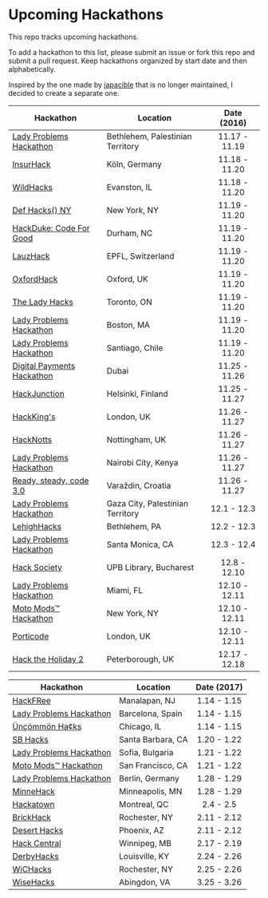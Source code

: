 Upcoming Hackathons
===================

This repo tracks upcoming hackathons.

To add a hackathon to this list, please submit an issue or fork this repo and submit a pull request. Keep hackathons organized by start date and then alphabetically.

Inspired by the one made by [japacible](https://github.com/japacible/Hackathon-Calendar) that is no longer maintained, I decided to create a separate one.

| Hackathon                                                | Location        | Date (2016)            |
| -------------------------------------------------------------- |-------------  | :---------------------:|
| [Lady Problems Hackathon](https://www.eventbrite.com/e/lady-problems-hackathon-bethlehem-tickets-27597963251) | Bethlehem, Palestinian Territory | 11.17 - 11.19 |
| [InsurHack](https://www.zurich.de/de-de/insurhack) | Köln, Germany | 11.18 - 11.20 |
| [WildHacks](http://wildhacks.org/) | Evanston, IL | 11.18 - 11.20 |
| [Def Hacks() NY](http://defhacks.xyz/ny.html) | New York, NY | 11.19 - 11.20 |
| [HackDuke: Code For Good](https://www.hackduke.org/) | Durham, NC | 11.19 - 11.20 |
| [LauzHack](http://lauzhack.com/) | EPFL, Switzerland | 11.19 - 11.20 |
| [OxfordHack](http://www.oxfordhack.com/) | Oxford, UK | 11.19 - 11.20 |
| [The Lady Hacks](http://theladyhacks.com/) | Toronto, ON | 11.19 - 11.20 |
| [Lady Problems Hackathon](https://www.eventbrite.com/e/lady-problems-hackathon-boston-tickets-27716935099) | Boston, MA | 11.19 - 11.20 |
| [Lady Problems Hackathon](https://www.eventbrite.com/e/lady-problems-hackathon-santiago-tickets-27564319622) | Santiago, Chile | 11.19 - 11.20 |
| [Digital Payments Hackathon](http://visahackathon.wpengine.com/) | Dubai | 11.25 - 11.26 |
| [HackJunction](https://hackjunction.com/) | Helsinki, Finland | 11.25 - 11.27 |
| [HackKing's](http://hackkings.org/) | London, UK | 11.26 - 11.27 |
| [HackNotts](http://2016.hacknotts.com/) | Nottingham, UK | 11.26 - 11.27 |
| [Lady Problems Hackathon](https://www.eventbrite.com/e/lady-problems-hackathon-nairobi-tickets-28517723278) | Nairobi City, Kenya | 11.26 - 11.27 |
| [Ready, steady, code 3.0](http://rsc.hr/) | Varaždin, Croatia | 11.26 - 11.27 |
| [Lady Problems Hackathon](https://www.eventbrite.com/e/lady-problems-hackathon-gaza-tickets-27564424937) | Gaza City, Palestinian Territory | 12.1 - 12.3 |
| [LehighHacks](http://www.lehighhacks.com/) | Bethlehem, PA | 12.2 - 12.3 |
| [Lady Problems Hackathon](https://www.eventbrite.com/e/lady-problems-hackathon-los-angeles-tickets-27717487752) | Santa Monica, CA | 12.3 - 12.4 |
| [Hack Society](http://hacksociety.it/) | UPB Library, Bucharest | 12.8 - 12.10 |
| [Lady Problems Hackathon](https://www.eventbrite.com/e/lady-problems-hackathon-miami-tickets-28517811542) | Miami, FL | 12.10 - 12.11 |
| [Moto Mods™ Hackathon](http://modthefuture.com/) | New York, NY | 12.10 - 12.11 |
| [Porticode](http://porticode.io/) | London, UK | 12.10 - 12.11 |
| [Hack the Holiday 2](https://hacktheholidays.io/) | Peterborough, UK | 12.17 - 12.18 |

| Hackathon                                                | Location        | Date (2017)            |
| -------------------------------------------------------------- |-------------  | :---------------------:|
| [HackFRee](http://hackfree.info/) | Manalapan, NJ | 1.14 - 1.15 |
| [Lady Problems Hackathon](https://www.eventbrite.com/e/lady-problems-hackathon-barcelona-tickets-27597604177) | Barcelona, Spain | 1.14 - 1.15 |
| [Ünçömmön Ha¢ks](http://uncommonhacks.com/) | Chicago, IL | 1.14 - 1.15 |
| [SB Hacks](http://www.sbhacks.com/) | Santa Barbara, CA | 1.20 - 1.22 |
| [Lady Problems Hackathon](https://www.eventbrite.com/e/lady-problems-hackathon-sofia-tickets-27717639205) | Sofia, Bulgaria | 1.21 - 1.22 |
| [Moto Mods™ Hackathon](http://modthefuture.com/) | San Francisco, CA | 1.21 - 1.22 |
| [Lady Problems Hackathon](https://www.eventbrite.com/e/lady-problems-hackathon-berlin-tickets-28517835614) | Berlin, Germany | 1.28 - 1.29 |
| [MinneHack](http://minnehack.io/) | Minneapolis, MN | 1.28 - 1.29 |
| [Hackatown](https://hackatown.io/) | Montreal, QC | 2.4 - 2.5 |
| [BrickHack](https://brickhack.io/) | Rochester, NY | 2.11 - 2.12 |
| [Desert Hacks](http://www.deserthacks.org/) | Phoenix, AZ | 2.11 - 2.12 |
| [Hack Central](http://hackcentral.ca/) | Winnipeg, MB | 2.17 - 2.19 |
| [DerbyHacks](http://derbyhacks.io/) | Louisville, KY | 2.24 - 2.26 |
| [WiCHacks](http://wic-hacks.rit.edu/) | Rochester, NY | 2.25 - 2.26 |
| [WiseHacks](http://wisehacks.swcenter.edu/) | Abingdon, VA | 3.25 - 3.26 |
